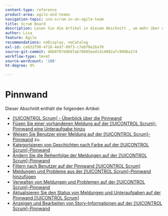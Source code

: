 ```yaml
---
content-type: reference
product-area: agile-and-teams
navigation-topic: use-scrum-in-an-agile-team
title: Scrum Board
description: Lesen Sie die Artikel in diesem Abschnitt , um mehr über die Verwendung der Scrum-Pinnwand in Workfront zu erfahren.
author: Lisa
feature: Agile
recommendations: noDisplay, noCatalog
exl-id: ce032f98-4716-4ed7-99f3-c7ebf0a16a70
source-git-commit: d660707dd69fab78095eed1414092a7c909ba174
workflow-type: tm+mt
source-wordcount: '108'
ht-degree: 0%

---
```


# Pinnwand

Dieser Abschnitt enthält die folgenden Artikel:

* [[!UICONTROL Scrum] - Überblick über die Pinnwand](../../../agile/use-scrum-in-an-agile-team/scrum-board/scrum-board-overview.md)
* [Fügen Sie einer vorhandenen Meldung auf der [!UICONTROL Scrum]-Pinnwand eine Unteraufgabe hinzu](../../../agile/use-scrum-in-an-agile-team/scrum-board/add-a-subtask-to-an-existing-story-scrum.md)
* [Weisen Sie Benutzer einer Meldung auf der [!UICONTROL Scrum]-Pinnwand](../../../agile/use-scrum-in-an-agile-team/scrum-board/assign-users-to-a-story-scrum.md) zu.
* [Kategorisieren von Geschichten nach Farbe auf der [!UICONTROL Scrum]-Pinnwand](../../../agile/use-scrum-in-an-agile-team/scrum-board/categorize-stories-by-color.md)
* [Ändern Sie die Reihenfolge der Meldungen auf der [!UICONTROL Scrum]-Pinnwand](../../../agile/use-scrum-in-an-agile-team/scrum-board/change-order-of-stories.md)
* [Filtern nach Benutzer auf der Pinnwand [!UICONTROL Scrum]](../../../agile/use-scrum-in-an-agile-team/scrum-board/filter-by-user-scrum-board.md)
* [Meldungen und Probleme aus der [!UICONTROL Scrum]-Pinnwand hinzufügen](../../../agile/use-scrum-in-an-agile-team/scrum-board/add-story-from-scrum-board.md)
* [Verwalten von Meldungen und Problemen auf der [!UICONTROL Scrum]-Pinnwand](../../../agile/use-scrum-in-an-agile-team/scrum-board/manage-scrum-board.md)
* [Aktualisieren Sie den Status von Meldungen und Unteraufgaben auf der Pinnwand [!UICONTROL Scrum]](../../../agile/use-scrum-in-an-agile-team/scrum-board/update-status-of-stories-and-subtasks.md)
* [Anzeigen und Bearbeiten von Story-Informationen auf der [!UICONTROL Scrum]-Pinnwand](../../../agile/use-scrum-in-an-agile-team/scrum-board/view-and-edit-story-info.md)
